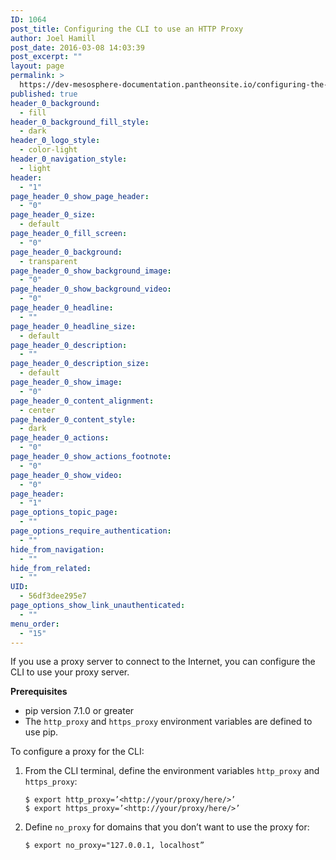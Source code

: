 ```yaml
---
ID: 1064
post_title: Configuring the CLI to use an HTTP Proxy
author: Joel Hamill
post_date: 2016-03-08 14:03:39
post_excerpt: ""
layout: page
permalink: >
  https://dev-mesosphere-documentation.pantheonsite.io/configuring-the-cli-to-use-an-http-proxy/
published: true
header_0_background:
  - fill
header_0_background_fill_style:
  - dark
header_0_logo_style:
  - color-light
header_0_navigation_style:
  - light
header:
  - "1"
page_header_0_show_page_header:
  - "0"
page_header_0_size:
  - default
page_header_0_fill_screen:
  - "0"
page_header_0_background:
  - transparent
page_header_0_show_background_image:
  - "0"
page_header_0_show_background_video:
  - "0"
page_header_0_headline:
  - ""
page_header_0_headline_size:
  - default
page_header_0_description:
  - ""
page_header_0_description_size:
  - default
page_header_0_show_image:
  - "0"
page_header_0_content_alignment:
  - center
page_header_0_content_style:
  - dark
page_header_0_actions:
  - "0"
page_header_0_show_actions_footnote:
  - "0"
page_header_0_show_video:
  - "0"
page_header:
  - "1"
page_options_topic_page:
  - ""
page_options_require_authentication:
  - ""
hide_from_navigation:
  - ""
hide_from_related:
  - ""
UID:
  - 56df3dee295e7
page_options_show_link_unauthenticated:
  - ""
menu_order:
  - "15"
---
```

If you use a proxy server to connect to the Internet, you can configure the CLI to use your proxy server.

**Prerequisites**

*   pip version 7.1.0 or greater 
*   The `http_proxy` and `https_proxy` environment variables are defined to use pip.

To configure a proxy for the CLI:

1.  From the CLI terminal, define the environment variables `http_proxy` and `https_proxy`:
    
        $ export http_proxy=’<http://your/proxy/here/>’
        $ export https_proxy=’<http://your/proxy/here/>’
        

2.  Define `no_proxy` for domains that you don’t want to use the proxy for:
    
        $ export no_proxy="127.0.0.1, localhost”